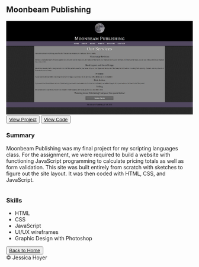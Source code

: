 
<!-- my stylesheets -->
<link rel="stylesheet" href="reset.css" />
<link rel="stylesheet" href="main.css" />

<!-- font awesome -->
<script src="https://use.fortawesome.com/eddcda57.js"></script>

<div id="wrapper">

<div id="projects">

<h2>Moonbeam Publishing</h2>


<img src="04.jpg" class="projectimg"/>

<div class="projectbtn">
<button><a href="" target="_blank">View Project</a></button> <button><a href="" target="_blank">View Code</a></button>
</div>

<div class="row">
<div class="column">
	<h3>Summary</h3>
	<p>Moonbeam Publishing was my final project for my scripting languages class. For the assignment, we were required to build a website with functioning JavaScript programming to calculate pricing totals as well as form validation. This site was built entirely from scratch with sketches to figure out the site layout. It was then coded with HTML, CSS, and JavaScript.</p>
</div>

<div class="column">
	<h3>Skills</h3>
	<p><ul><li> HTML
  </li><li> CSS
  </li><li> JavaScript
  </li><li> UI/UX wireframes
  </li><li> Graphic Design with Photoshop
	</li></ul></p>
</div>
</div>

</div>


<div class="projectbtn">
<button><a href="https://jessicalhoyer.github.io/portfolio">Back to Home</a></button>
</div>

</div>

<footer>
&copy; Jessica Hoyer
</footer>
